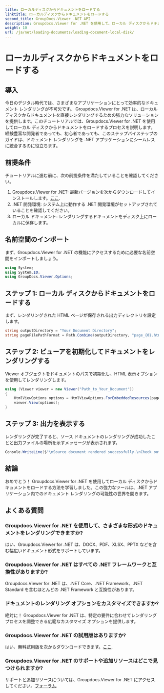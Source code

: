 ```yaml
---
title: ローカルディスクからドキュメントをロードする
linktitle: ローカルディスクからドキュメントをロードする
second_title: GroupDocs.Viewer .NET API
description: Groupdocs.Viewer for .NET を使用して、ローカル ディスクからドキュメントをシームレスにレンダリングする方法を学びます。効率的なドキュメントで .NET アプリケーションを強化します。
weight: 10
url: /ja/net/loading-documents/loading-document-local-disk/
---
```


# ローカルディスクからドキュメントをロードする

## 導入
今日のデジタル時代では、さまざまなアプリケーションにとって効率的なドキュメント レンダリングが不可欠です。 Groupdocs.Viewer for .NET は、ローカル ディスクからドキュメントを直接レンダリングするための強力なソリューションを提供します。このチュートリアルでは、Groupdocs.Viewer for .NET を使用してローカル ディスクからドキュメントをロードするプロセスを説明します。経験豊富な開発者であっても、初心者であっても、このステップバイステップのガイドは、ドキュメント レンダリングを .NET アプリケーションにシームレスに統合するのに役立ちます。
## 前提条件
チュートリアルに進む前に、次の前提条件を満たしていることを確認してください。
1.  Groupdocs.Viewer for .NET: 最新バージョンを次からダウンロードしてインストールします。[ここ](https://releases.groupdocs.com/viewer/net/).
2. .NET 開発環境: システム上に動作する .NET 開発環境がセットアップされていることを確認してください。
3. ローカル ドキュメント: レンダリングするドキュメントをディスク上にローカルに保存します。

## 名前空間のインポート
まず、Groupdocs.Viewer for .NET の機能にアクセスするために必要な名前空間をインポートしましょう。
```csharp
using System;
using System.IO;
using GroupDocs.Viewer.Options;
```
## ステップ 1: ローカル ディスクからドキュメントをロードする
まず、レンダリングされた HTML ページが保存される出力ディレクトリを設定します。
```csharp
string outputDirectory = "Your Document Directory";
string pageFilePathFormat = Path.Combine(outputDirectory, "page_{0}.html");
```
## ステップ 2: ビューアを初期化してドキュメントをレンダリングする
Viewer オブジェクトをドキュメントのパスで初期化し、HTML 表示オプションを使用してレンダリングします。
```csharp
using (Viewer viewer = new Viewer("Path_to_Your_Document"))
{
    HtmlViewOptions options = HtmlViewOptions.ForEmbeddedResources(pageFilePathFormat);
    viewer.View(options);
}
```
## ステップ 3: 出力を表示する
レンダリングが完了すると、ソース ドキュメントのレンダリングが成功したことと出力ファイルの場所を示すメッセージが表示されます。
```csharp
Console.WriteLine($"\nSource document rendered successfully.\nCheck output in {outputDirectory}.");
```

## 結論
おめでとう！ Groupdocs.Viewer for .NET を使用してローカル ディスクからドキュメントをロードする方法を学習しました。この強力なツールは、.NET アプリケーション内でのドキュメント レンダリングの可能性の世界を開きます。
## よくある質問
### Groupdocs.Viewer for .NET を使用して、さまざまな形式のドキュメントをレンダリングできますか?
はい、Groupdocs.Viewer for .NET は、DOCX、PDF、XLSX、PPTX などを含む幅広いドキュメント形式をサポートしています。
### Groupdocs.Viewer for .NET はすべての .NET フレームワークと互換性がありますか?
Groupdocs.Viewer for .NET は、.NET Core、.NET Framework、.NET Standard を含むほとんどの .NET Framework と互換性があります。
### ドキュメントのレンダリング オプションをカスタマイズできますか?
絶対に！ Groupdocs.Viewer for .NET は、特定の要件に合わせてレンダリング プロセスを調整できる広範なカスタマイズ オプションを提供します。
### Groupdocs.Viewer for .NET の試用版はありますか?
はい、無料試用版を次からダウンロードできます。[ここ](https://releases.groupdocs.com/).
### Groupdocs.Viewer for .NET のサポートや追加リソースはどこで見つけられますか?
サポートと追加リソースについては、Groupdocs.Viewer for .NET にアクセスしてください。[フォーラム](https://forum.groupdocs.com/c/viewer/9).